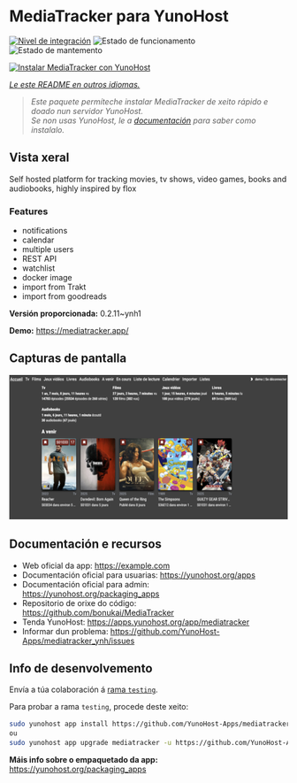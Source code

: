 <!--
NOTA: Este README foi creado automáticamente por <https://github.com/YunoHost/apps/tree/master/tools/readme_generator>
NON debe editarse manualmente.
-->

# MediaTracker para YunoHost

[![Nivel de integración](https://apps.yunohost.org/badge/integration/mediatracker)](https://ci-apps.yunohost.org/ci/apps/mediatracker/)
![Estado de funcionamento](https://apps.yunohost.org/badge/state/mediatracker)
![Estado de mantemento](https://apps.yunohost.org/badge/maintained/mediatracker)

[![Instalar MediaTracker con YunoHost](https://install-app.yunohost.org/install-with-yunohost.svg)](https://install-app.yunohost.org/?app=mediatracker)

*[Le este README en outros idiomas.](./ALL_README.md)*

> *Este paquete permíteche instalar MediaTracker de xeito rápido e doado nun servidor YunoHost.*  
> *Se non usas YunoHost, le a [documentación](https://yunohost.org/install) para saber como instalalo.*

## Vista xeral

Self hosted platform for tracking movies, tv shows, video games, books and audiobooks, highly inspired by flox

### Features

- notifications
- calendar
- multiple users
- REST API
- watchlist
- docker image
- import from Trakt
- import from goodreads


**Versión proporcionada:** 0.2.11~ynh1

**Demo:** <https://mediatracker.app/>

## Capturas de pantalla

![Captura de pantalla de MediaTracker](./doc/screenshots/screenshot.png)

## Documentación e recursos

- Web oficial da app: <https://example.com>
- Documentación oficial para usuarias: <https://yunohost.org/apps>
- Documentación oficial para admin: <https://yunohost.org/packaging_apps>
- Repositorio de orixe do código: <https://github.com/bonukai/MediaTracker>
- Tenda YunoHost: <https://apps.yunohost.org/app/mediatracker>
- Informar dun problema: <https://github.com/YunoHost-Apps/mediatracker_ynh/issues>

## Info de desenvolvemento

Envía a túa colaboración á [rama `testing`](https://github.com/YunoHost-Apps/mediatracker_ynh/tree/testing).

Para probar a rama `testing`, procede deste xeito:

```bash
sudo yunohost app install https://github.com/YunoHost-Apps/mediatracker_ynh/tree/testing --debug
ou
sudo yunohost app upgrade mediatracker -u https://github.com/YunoHost-Apps/mediatracker_ynh/tree/testing --debug
```

**Máis info sobre o empaquetado da app:** <https://yunohost.org/packaging_apps>
